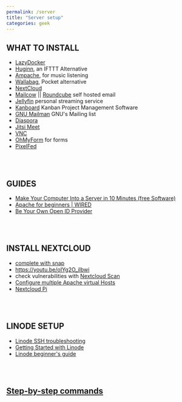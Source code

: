 ```yaml
---
permalink: /server
title: "Server setup"
categories: geek
---
```


## WHAT TO INSTALL
- [LazyDocker](https://github.com/jesseduffield/lazydocker/blob/master/README.md)
- [Huginn](https://github.com/huginn/huginn), an IFTTT Alternative
- [Ampache](http://ampache.org/), for music listening
- [Wallabag](https://hub.docker.com/r/wallabag/wallabag), Pocket alternative
- [NextCloud](https://hub.docker.com/_/nextcloud)
- [Mailcow](https://mailcow.email/) || [Roundcube](https://roundcube.net/) self hosted email
- [Jellyfin](https://jellyfin.org/) personal streaming service
- [Kanboard](https://kanboard.org/) Kanban Project Management Software
- [GNU Mailman](https://www.gnu.org/software/mailman/) GNU's Mailing list
- [Diaspora](https://wiki.diasporafoundation.org/Installation/Ubuntu/Xenial)
- [Jitsi Meet](https://github.com/jitsi/docker-jitsi-meet)
- [VNC](https://tigervnc.org/)
- [OhMyForm](https://ohmyform.com/docs/install/) for forms
- [PixelFed](https://pixelfed.org/)

<br>
<br>

## GUIDES

-   [Make Your Computer Into a Server in 10 Minutes (free Software)](https://www.instructables.com/id/Make-Your-Computer-Into-A-Server-in-10-Minutes-fr/)
-   [Apache for beginners | WIRED](https://www.wired.com/2010/02/Apache_for_Beginners/)
-   [Be Your Own Open ID Provider](https://www.wired.com/2010/02/Be_Your_Own_OpenID_Provider/)

<br>
<br>


## INSTALL NEXTCLOUD
- [complete with snap](https://youtu.be/4D1M5eH3PnQ)
- https://youtu.be/oIYg2O_ilbwi
- check vulnerabilities with [Nextcloud Scan](https://scan.nextcloud.com)
- [Configure multiple Apache virtual Hosts](https://www.ostechnix.com/configure-apache-virtual-hosts-ubuntu-part-1/)
- [Nextcloud Pi](https://ownyourbits.com/nextcloudpi/)

<br>
<br>

## LINODE SETUP

- [Linode SSH troubleshooting](https://www.linode.com/docs/troubleshooting/troubleshooting-ssh/)
- [Getting Started with Linode](https://www.linode.com/docs/getting-started/)
- [Linode beginner's guide](https://www.linode.com/docs/platform/billing-and-support/linode-beginners-guide/)

<br />
<br />

## [Step-by-step commands](/server-setup)
